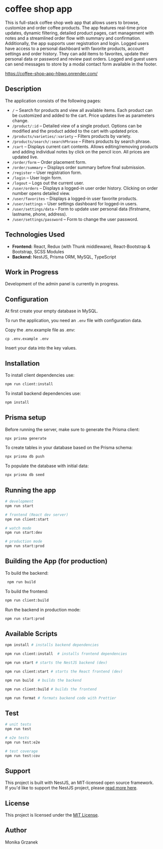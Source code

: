 # coffee shop app

This is full-stack coffee shop web app that allows users to browse, customize and order coffee products. The app features real-time price updates, dynamic filtering, detailed product pages, cart management with notes and a streamlined order flow with summary and confirmation.
Additionally, the app supports user registration and login. Logged users have access to a personal dashboard with favorite products, account settings and order history. They can add items to favorites, update their personal data or password and review past orders.
Logged and guest users can send messages to store by a modal contact form available in the footer.

https://coffee-shop-app-hbwo.onrender.com/

## Description

The application consists of the following pages:

- `/` – Search for products and view all available items. Each product can be customized and added to the cart. Price updates live as parameters change.
- `/product/:id` – Detailed view of a single product. Options can be modified and the product added to the cart with updated price.
- `/products/varieties/:variety` – Filters products by variety.
- `/products/search/:searchPhrase` – Filters products by search phrase.
- `/cart` – Displays current cart contents. Allows editing/removing products and adding individual notes by click on the pencil icon. All prices are updated live.
- `/order/form` – Order placement form.
- `/order/summary` – Displays order summary before final submission.
- `/register` – User registration form.
- `/login` – User login form.
- `/logout` – Logs out the current user.
- `/user/orders` – Displays a logged-in user order history. Clicking on order number opens detailed view.
- `/user/favorites` – Displays a logged-in user favorite products.
- `/user/settings` – User settings dashboard for logged-in users.
- `/user/settings/data` – Form to update user personal data (firstname, lastname, phone, address).
- `/user/settings/password` – Form to change the user password.


## Technologies Used

- **Frontend:** React, Redux (with Thunk middleware), React-Bootstrap & Bootstrap, SCSS Modules
- **Backend:** NestJS, Prisma ORM, MySQL, TypeScript

## Work in Progress

Development of the admin panel is currently in progress.

## Configuration

At first create your empty database in MySQL.

To run the application, you need an `.env` file with configuration data.

Copy the .env.example file as .env:

`cp .env.example .env`

Insert your data into the key values.

## Installation

To install client dependencies use:

```bash
npm run client:install
```

To install backend dependencies use:

```bash
npm install
```

## Prisma setup

Before running the server, make sure to generate the Prisma client:

```bash
npx prisma generate
```

To create tables in your database based on the Prisma schema:

```bash
npx prisma db push 
```

To populate the database with initial data:

```bash
npx prisma db seed  
```


## Running the app

```bash
# development
npm run start

# frontend (React dev server)
npm run client:start

# watch mode
npm run start:dev

# production mode
npm run start:prod
```

## Building the App (for production)

To build the backend:

```bash
 npm run build
```

To build the frontend:

```bash
npm run client:build
```

Run the backend in production mode:

```bash
npm run start:prod
```

## Available Scripts

```bash
npm install # installs backend dependencies

npm run client:install  # installs frontend dependencies

npm run start # starts the NestJS backend (dev)

npm run client:start # starts the React frontend (dev)

npm run build  # builds the backend

npm run client:build # builds the frontend

npm run format # formats backend code with Prettier

```
## Test

```bash
# unit tests
npm run test

# e2e tests
npm run test:e2e

# test coverage
npm run test:cov
```

## Support

This project is built with NestJS, an MIT-licensed open source framework.  
If you'd like to support the NestJS project, please [read more here](https://docs.nestjs.com/support).


## License

This project is licensed under the [MIT License](LICENSE).

## Author

Monika Grzanek
